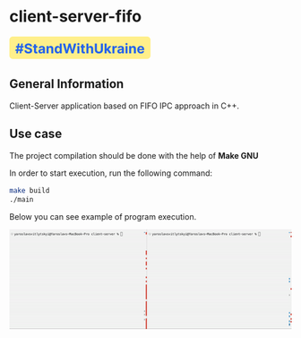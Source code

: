 # client-server-fifo

[![StandWithUkraine](https://raw.githubusercontent.com/vshymanskyy/StandWithUkraine/main/badges/StandWithUkraine.svg)](https://github.com/vshymanskyy/StandWithUkraine/blob/main/docs/README.md)

## General Information

Client-Server application based on FIFO IPC approach in C++.

## Use case

The project compilation should be done with the help of **Make GNU**

In order to start execution, run the following command:
```bash
make build
./main
```

Below you can see example of program execution.

![](./docs/example.gif)